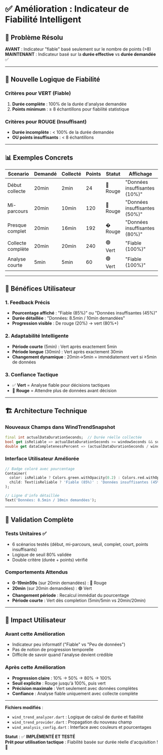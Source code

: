 # ✅ Amélioration : Indicateur de Fiabilité Intelligent

## 🎯 **Problème Résolu**
**AVANT** : Indicateur "fiable" basé seulement sur le nombre de points (>8)  
**MAINTENANT** : Indicateur basé sur la **durée effective** vs **durée demandée** ✅

---

## 🔧 **Nouvelle Logique de Fiabilité**

### **Critères pour VERT (Fiable)**
1. **Durée complète** : 100% de la durée d'analyse demandée
2. **Points minimum** : ≥ 8 échantillons pour fiabilité statistique

### **Critères pour ROUGE (Insuffisant)**  
- **Durée incomplète** : < 100% de la durée demandée
- **OU points insuffisants** : < 8 échantillons

---

## 📊 **Exemples Concrets**

| **Scenario** | **Demandé** | **Collecté** | **Points** | **Statut** | **Affichage** |
|--------------|-------------|--------------|------------|------------|---------------|
| Début collecte | 20min | 2min | 24 | 🔴 Rouge | "Données insuffisantes (10%)" |
| Mi-parcours | 20min | 10min | 120 | 🔴 Rouge | "Données insuffisantes (50%)" |
| Presque complet | 20min | 16min | 192 | � Rouge | "Données insuffisantes (80%)" |
| Collecte complète | 20min | 20min | 240 | 🟢 Vert | "Fiable (100%)" |
| Analyse courte | 5min | 5min | 60 | 🟢 Vert | "Fiable (100%)" |

---

## 🚀 **Bénéfices Utilisateur**

### **1. Feedback Précis**
- **Pourcentage affiché** : "Fiable (85%)" ou "Données insuffisantes (45%)"  
- **Durée détaillée** : "Données: 8.5min / 10min demandées"
- **Progression visible** : De rouge (20%) → vert (80%+)

### **2. Adaptabilité Intelligente**
- **Période courte** (5min) : Vert après exactement 5min
- **Période longue** (30min) : Vert après exactement 30min  
- **Changement dynamique** : 20min→5min = immédiatement vert si ≥5min de données

### **3. Confiance Tactique**
- ✅ **Vert** = Analyse fiable pour décisions tactiques
- 🔴 **Rouge** = Attendre plus de données avant décision

---

## 🏗️ **Architecture Technique**

### **Nouveaux Champs dans WindTrendSnapshot**
```dart
final int actualDataDurationSeconds;  // Durée réelle collectée
bool get isReliable => actualDataDurationSeconds >= windowSeconds && supportPoints >= 8;
double get dataCompletenessPercent => (actualDataDurationSeconds / windowSeconds * 100);
```

### **Interface Utilisateur Améliorée**
```dart
// Badge coloré avec pourcentage
Container(
  color: isReliable ? Colors.green.withOpacity(0.2) : Colors.red.withOpacity(0.2),
  child: Text(isReliable ? 'Fiable (85%)' : 'Données insuffisantes (45%)')
);

// Ligne d'info détaillée  
Text('Données: 8.5min / 10min demandées');
```

---

## 🧪 **Validation Complète**

### **Tests Unitaires** ✅
- 6 scénarios testés (début, mi-parcours, seuil, complet, court, points insuffisants)
- Logique de seuil 80% validée
- Double critère (durée + points) vérifié

### **Comportements Attendus** 
- **0-19min59s** (sur 20min demandées) : 🔴 Rouge
- **20min** (sur 20min demandées) : 🟢 Vert
- **Changement période** : Recalcul immédiat du pourcentage
- **Période courte** : Vert dès completion (5min/5min vs 20min/20min)

---

## 🎉 **Impact Utilisateur**

### **Avant cette Amélioration**
- Indicateur peu informatif ("Fiable" vs "Peu de données")
- Pas de notion de progression temporelle  
- Difficile de savoir quand l'analyse devient crédible

### **Après cette Amélioration**  
- **Progression claire** : 10% → 50% → 80% → 100%
- **Seuil explicite** : Rouge jusqu'à 100%, puis vert
- **Précision maximale** : Vert seulement avec données complètes
- **Confiance** : Analyse fiable uniquement avec collecte complète

---

**Fichiers modifiés** :
- `wind_trend_analyzer.dart` : Logique de calcul de durée et fiabilité
- `wind_trend_provider.dart` : Propagation du nouveau champ
- `wind_analysis_config.dart` : Interface avec couleurs et pourcentages

**Statut** : ✅ **IMPLÉMENTÉ ET TESTÉ**  
**Prêt pour utilisation tactique** : Fiabilité basée sur durée réelle d'acquisition ! 🎯